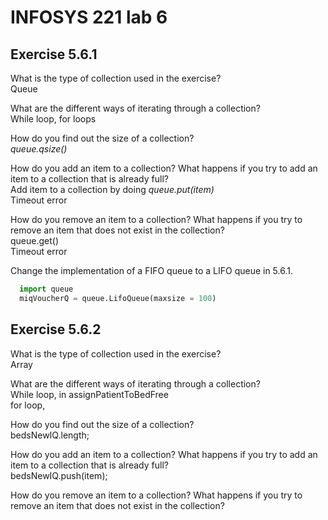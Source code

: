# INFOSYS 221 lab 6

## Exercise 5.6.1
<p>
What is the type of collection used in the exercise? <br>
Queue

What are the different ways of iterating through a collection?<br>
While loop, for loops

How do you find out the size of a collection?<br>
_queue.qsize()_

How do you add an item to a collection? What happens if you try to add an item to a collection that is already full?<br>
Add item to a collection by doing _queue.put(item)_ <br>
Timeout error

How do you remove an item to a collection? What happens if you try to remove an item that does not exist in the collection?<br>
queue.get()<br>
Timeout error

Change the implementation of a FIFO queue to a LIFO queue in 5.6.1.<br></p>
```python
  import queue 
  miqVoucherQ = queue.LifoQueue(maxsize = 100)
```

  
## Exercise 5.6.2
<p>
What is the type of collection used in the exercise?<br>
Array

What are the different ways of iterating through a collection?<br>
While loop, in assignPatientToBedFree <br>
for loop, 

How do you find out the size of a collection?<br>
bedsNewIQ.length;

How do you add an item to a collection? What happens if you try to add an item to a collection that is already full?<br>
bedsNewIQ.push(item);


How do you remove an item to a collection? What happens if you try to remove an item that does not exist in the collection?<br>

</p>
